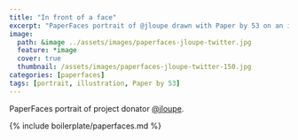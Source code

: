 ```yaml
---
title: "In front of a face"
excerpt: "PaperFaces portrait of @jloupe drawn with Paper by 53 on an iPad."
image: 
  path: &image ../assets/images/paperfaces-jloupe-twitter.jpg 
  feature: *image
  cover: true
  thumbnail: /assets/images/paperfaces-jloupe-twitter-150.jpg
categories: [paperfaces]
tags: [portrait, illustration, Paper by 53]
---
```


PaperFaces portrait of project donator [@jloupe](https://twitter.com/jloupe).

{% include boilerplate/paperfaces.md %}
